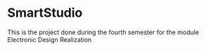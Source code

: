 # SmartStudio
This is the project done during the fourth semester for the module Electronic Design Realization
